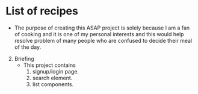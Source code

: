 # List of recipes
- The purpose of creating this ASAP project is solely because I am a fan of cooking and it is one of my personal interests and this would help resolve problem of many people who are confused to decide their meal of the day.
2. Briefing
    - This project contains 
        1. signup/login page.
        2. search element.
        3. list components.